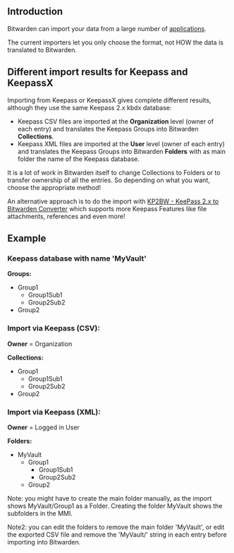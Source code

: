 ## Introduction
Bitwarden can import your data from a large number of [applications](https://help.bitwarden.com/article/import-data/).

The current importers let you only choose the format, not HOW the data is translated to Bitwarden.

## Different import results for Keepass and KeepassX
Importing from Keepass or KeepassX gives complete different results, although they use the same Keepass 2.x kbdx database:
* Keepass CSV files are imported at the **Organization** level (owner of each entry) and translates the Keepass Groups into Bitwarden **Collections**.
* Keepass XML files are imported at the **User** level (owner of each entry) and translates the Keepass Groups into Bitwarden **Folders** with as main folder the name of the Keepass database.

It is a lot of work in Bitwarden itself to change Collections to Folders or to transfer ownership of all the entries.
So depending on what you want, choose the appropriate method!

An alternative approach is to do the import with [KP2BW - KeePass 2.x to Bitwarden Converter](https://github.com/jampe/kp2bw) which supports more Keepass Features like file attachments, references and even more!

## Example
### Keepass database with name 'MyVault'

**Groups:**
* Group1
  *   Group1Sub1
  *   Group2Sub2
* Group2

### Import via Keepass (CSV):

**Owner** = Organization

**Collections:**
* Group1
  *   Group1Sub1
  *   Group2Sub2
* Group2

### Import via Keepass (XML):
**Owner** = Logged in User

**Folders:**
* MyVault
  * Group1
    * Group1Sub1
    * Group2Sub2
  * Group2

Note: you might have to create the main folder manually, as the import shows MyVault/Group1 as a Folder. Creating the folder MyVault shows the subfolders in the MMI.

Note2: you can edit the folders to remove the main folder 'MyVault', or edit the exported CSV file and remove the 'MyVault/' string in each entry before importing into Bitwarden.